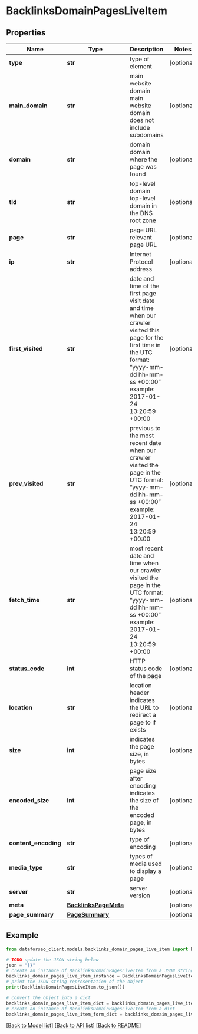 # BacklinksDomainPagesLiveItem


## Properties

Name | Type | Description | Notes
------------ | ------------- | ------------- | -------------
**type** | **str** | type of element | [optional] 
**main_domain** | **str** | main website domain main website domain does not include subdomains | [optional] 
**domain** | **str** | domain domain where the page was found | [optional] 
**tld** | **str** | top-level domain top-level domain in the DNS root zone | [optional] 
**page** | **str** | page URL relevant page URL | [optional] 
**ip** | **str** | Internet Protocol address | [optional] 
**first_visited** | **str** | date and time of the first page visit date and time when our crawler visited this page for the first time in the UTC format: “yyyy-mm-dd hh-mm-ss +00:00” example: 2017-01-24 13:20:59 +00:00 | [optional] 
**prev_visited** | **str** | previous to the most recent date when our crawler visited the page in the UTC format: “yyyy-mm-dd hh-mm-ss +00:00” example: 2017-01-24 13:20:59 +00:00 | [optional] 
**fetch_time** | **str** | most recent date and time when our crawler visited the page in the UTC format: “yyyy-mm-dd hh-mm-ss +00:00” example: 2017-01-24 13:20:59 +00:00 | [optional] 
**status_code** | **int** | HTTP status code of the page | [optional] 
**location** | **str** | location header indicates the URL to redirect a page to if exists | [optional] 
**size** | **int** | indicates the page size, in bytes | [optional] 
**encoded_size** | **int** | page size after encoding indicates the size of the encoded page, in bytes | [optional] 
**content_encoding** | **str** | type of encoding | [optional] 
**media_type** | **str** | types of media used to display a page | [optional] 
**server** | **str** | server version | [optional] 
**meta** | [**BacklinksPageMeta**](BacklinksPageMeta.md) |  | [optional] 
**page_summary** | [**PageSummary**](PageSummary.md) |  | [optional] 

## Example

```python
from dataforseo_client.models.backlinks_domain_pages_live_item import BacklinksDomainPagesLiveItem

# TODO update the JSON string below
json = "{}"
# create an instance of BacklinksDomainPagesLiveItem from a JSON string
backlinks_domain_pages_live_item_instance = BacklinksDomainPagesLiveItem.from_json(json)
# print the JSON string representation of the object
print(BacklinksDomainPagesLiveItem.to_json())

# convert the object into a dict
backlinks_domain_pages_live_item_dict = backlinks_domain_pages_live_item_instance.to_dict()
# create an instance of BacklinksDomainPagesLiveItem from a dict
backlinks_domain_pages_live_item_form_dict = backlinks_domain_pages_live_item.from_dict(backlinks_domain_pages_live_item_dict)
```
[[Back to Model list]](../README.md#documentation-for-models) [[Back to API list]](../README.md#documentation-for-api-endpoints) [[Back to README]](../README.md)


